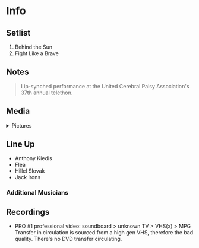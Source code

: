 # Info

## Setlist

1. Behind the Sun
2. Fight Like a Brave

## Notes

> Lip-synched performance at the United Cerebral Palsy Association's 37th annual telethon. 

## Media 

<details>
  <summary>Pictures</summary>
  <!--<img alt="Setlist" title="Setlist" src="_.jpg" height="200" />
  <img alt="Clipping" title="Clipping" src="_.jpg" height="200" />
  <img alt="Flyer" title="Flyer" src="_.jpg" height="200" />-->
</details>

## Line Up

* Anthony Kiedis
* Flea
* Hillel Slovak
* Jack Irons

### Additional Musicians

## Recordings

* PRO #1 professional video: soundboard > unknown TV > VHS(x) > MPG Transfer in circulation is sourced from a high gen VHS, therefore the bad quality. There's no DVD transfer circulating.
